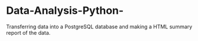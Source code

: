 # Data-Analysis-Python-
Transferring data into a PostgreSQL database and making a HTML summary report of the data.
